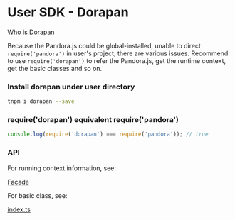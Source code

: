 # User SDK - Dorapan

[Who is Dorapan](https://www.google.com/search?q=dorapan&tbm=isch)

Because the Pandora.js could be global-installed, unable to direct `require('pandora')` in user's project, there are various issues. Recommend to use `require('dorapan')` to refer the Pandora.js, get the runtime context, get the basic classes and so on.

### Install dorapan under user directory 

```bash
tnpm i dorapan --save
```

### require('dorapan') equivalent require('pandora')

```javascript
console.log(require('dorapan') === require('pandora')); // true
```

### API

For running context information, see:


[Facade](http://www.midwayjs.org/pandora/api-reference/pandora/classes/facade.html)

For basic class, see:

[index.ts](https://github.com/midwayjs/pandora/blob/master/packages/pandora/src/index.ts)
